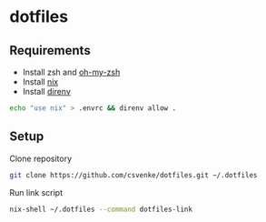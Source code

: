 # dotfiles

## Requirements

- Install zsh and [oh-my-zsh](https://ohmyz.sh/#install)
- Install [nix](https://nixos.org/download)
- Install [direnv](https://direnv.net/)

```sh
echo "use nix" > .envrc && direnv allow .
```

## Setup

Clone repository

```sh
git clone https://github.com/csvenke/dotfiles.git ~/.dotfiles
```

Run link script

```sh
nix-shell ~/.dotfiles --command dotfiles-link
```
